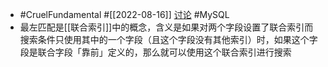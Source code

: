 - #CruelFundamental #[[2022-08-16]] [讨论](https://github.com/CYZH1307/CruelFundamental/tree/main/homework/202208/16) #MySQL
- 最左匹配是[[联合索引]]中的概念，含义是如果对两个字段设置了联合索引而搜索条件只使用其中的一个字段（且这个字段没有其他索引）时，如果这个字段是联合字段「靠前」定义的，那么就可以使用这个联合索引进行搜索